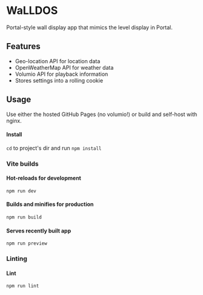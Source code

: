 # WaLLDOS
 Portal-style wall display app that mimics the level display in Portal.

## Features

- Geo-location API for location data
- OpenWeatherMap API for weather data
- Volumio API for playback information
- Stores settings into a rolling cookie

## Usage

Use either the hosted GitHub Pages (no volumio!) or build and self-host with nginx. 

#### Install

`cd` to project's dir and run `npm install`

### Vite builds

#### Hot-reloads for development

```
npm run dev
```

#### Builds and minifies for production

```
npm run build
```

#### Serves recently built app

```
npm run preview
```

### Linting

#### Lint

```
npm run lint
```